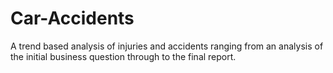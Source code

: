 # Car-Accidents
A trend based analysis of injuries and accidents ranging from an analysis of the initial business question through to the final report.
